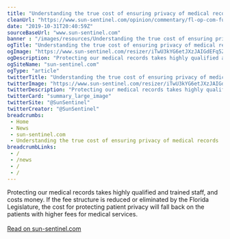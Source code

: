 ```yaml
--- 
title: "Understanding the true cost of ensuring privacy of medical records "
cleanUrl: "https://www.sun-sentinel.com/opinion/commentary/fl-op-com-fuentes-medical-records-privacy-20191030-yoosyfv4wveinhduwq7gzyuw5q-story.html"
date: "2019-10-31T20:40:59Z"
sourceBaseUrl: "www.sun-sentinel.com"
banner : "/images/resources/Understanding the true cost of ensuring privacy of medical records.png"
ogTitle: "Understanding the true cost of ensuring privacy of medical records | Opinion"
ogImage: "https://www.sun-sentinel.com/resizer/iTwU3kYG6etJXzJAIGdEFq5ZvL8=/1200x0/top/arc-anglerfish-arc2-prod-tronc.s3.amazonaws.com/public/UC7SLQSNOFBJVNKEC3L2ZWD54A.JPG"
ogDescription: "Protecting our medical records takes highly qualified and trained staff, and costs money. If the fee structure is reduced or eliminated by the Florida Legislature, the cost for protecting patient privacy will fall back on the patients with higher fees for medical services."
ogSiteName: "sun-sentinel.com"
ogType: "article"
twitterTitle: "Understanding the true cost of ensuring privacy of medical records | Opinion"
twitterImage: "https://www.sun-sentinel.com/resizer/iTwU3kYG6etJXzJAIGdEFq5ZvL8=/1200x0/top/arc-anglerfish-arc2-prod-tronc.s3.amazonaws.com/public/UC7SLQSNOFBJVNKEC3L2ZWD54A.JPG"
twitterDescription: "Protecting our medical records takes highly qualified and trained staff, and costs money. If the fee structure is reduced or eliminated by the Florida Legislature, the cost for protecting patient privacy will fall back on the patients with higher fees for medical services."
twitterCard: "summary_large_image"
twitterSite: "@SunSentinel"
twitterCreator: "@SunSentinel"
breadcrumbs:
 - Home
 - News
 - sun-sentinel.com
 - Understanding the true cost of ensuring privacy of medical records
breadcrumbLinks:
 - / 
 - /news
 - /
 - / 
---
```

Protecting our medical records takes highly qualified and trained staff, and costs money. If the fee structure is reduced or eliminated by the Florida Legislature, the cost for protecting patient privacy will fall back on the patients with higher fees for medical services.<br><br><a target="_blank" href=https://www.sun-sentinel.com/opinion/commentary/fl-op-com-fuentes-medical-records-privacy-20191030-yoosyfv4wveinhduwq7gzyuw5q-story.html>Read on sun-sentinel.com</a>
